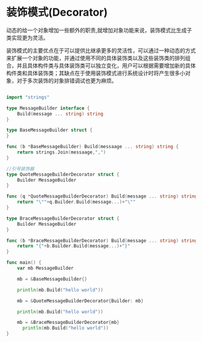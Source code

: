 # 装饰模式(Decorator)
动态的给一个对象增加一些额外的职责,就增加对象功能来说，装饰模式比生成子类实现更为灵活。


装饰模式的主要优点在于可以提供比继承更多的灵活性，可以通过一种动态的方式来扩展一个对象的功能，并通过使用不同的具体装饰类以及这些装饰类的排列组合，并且具体构件类与具体装饰类可以独立变化，用户可以根据需要增加新的具体构件类和具体装饰类；其缺点在于使用装饰模式进行系统设计时将产生很多小对象，对于多次装饰的对象排错调试也更为麻烦。


```go

import "strings"

type MessageBuilder interface {
	Build(message ... string) string
}

type BaseMessageBuilder struct {
}

func (b *BaseMessageBuilder) Build(messaage ... string) string {
	return strings.Join(messaage,",")
}

//引号装饰器
type QuoteMessageBuilderDecorator struct {
	Builder MessageBuilder
}

func (q *QuoteMessageBuilderDecorator) Build(message ... string) string {
	return "\""+q.Builder.Build(message...)+"\""
}

type BraceMessageBuilderDecorator struct {
	Builder MessageBuilder
}

func (b *BraceMessageBuilderDecorator) Build(message ... string) string {
	return "{"+b.Builder.Build(message...)+"}"
}

func main() {
	var mb MessageBuilder

	mb = &BaseMessageBuilder{}

	println(mb.Build("hello world"))

	mb = &QuoteMessageBuilderDecorator{Builder: mb}

	println(mb.Build("hello world"))

	mb = &BraceMessageBuilderDecorator{mb}
      println(mb.Build("hello world"))
}

```

